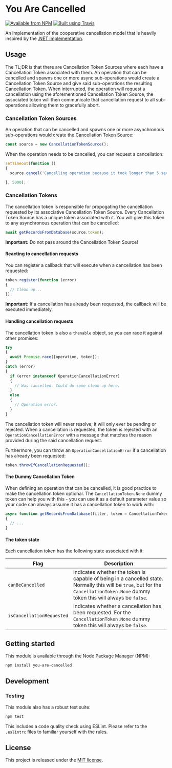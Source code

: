 # You Are Cancelled

[![Available from NPM](https://img.shields.io/npm/v/you-are-cancelled.svg?maxAge=900)](https://www.npmjs.com/package/you-are-cancelled)
[![Built using Travis](https://img.shields.io/travis/lsphillips/YouAreCancelled/master.svg?maxAge=900)](https://travis-ci.org/lsphillips/YouAreCancelled)

An implementation of the cooperative cancellation model that is heavily inspired by the [.NET implementation](https://docs.microsoft.com/en-us/dotnet/standard/threading/cancellation-in-managed-threads).

## Usage

The TL;DR is that there are Cancellation Token Sources where each have a Cancellation Token associated with them. An operation that can be cancelled and spawns one or more async sub-operations would create a Cancellation Token Source and give said sub-operations the resulting Cancellation Token. When interrupted, the operation will request a cancellation using the aforementioned Cancellation Token Source, the associated token will then communicate that cancellation request to all sub-operations allowing them to gracefully abort.

### Cancellation Token Sources

An operation that can be cancelled and spawns one or more asynchronous sub-operations would create the Cancellation Token Source:

``` js
const source = new CancellationTokenSource();
```

When the operation needs to be cancelled, you can request a cancellation:

``` js
setTimeout(function ()
{
  source.cancel('Cancelling operation because it took longer than 5 seconds.');

}, 5000);
```

### Cancellation Tokens

The cancellation token is responsible for propogating the cancellation requested by its associative Cancellation Token Source. Every Cancellation Token Source has a unique token associated with it. You will give this token to any asynchronous operation that can be cancelled:

``` js
await getRecordsFromDatabase(source.token);
```

**Important:** Do not pass around the Cancellation Token Source!

#### Reacting to cancellation requests

You can register a callback that will execute when a cancellation has been requested:

``` js
token.register(function (error)
{
  // Clean up...
});
```

**Important:** If a cancellation has already been requested, the callback will be executed immediately.

#### Handling cancellation requests

The cancellation token is also a `thenable` object, so you can race it against other promises:

``` js
try
{
  await Promise.race([operation, token]);
}
catch (error)
{
  if (error instanceof OperationCancellationError)
  {
    // Was cancelled. Could do some clean up here.
  }
  else
  {
    // Operation error.
  }
}
```

The cancellation token will never resolve; it will only ever be pending or rejected. When a cancellation is requested, the token is rejected with an `OperationCancellationError` with a message that matches the reason provided during the said cancellation request.

Furthermore, you can throw an `OperationCancellationError` if a cancellation has already been requested:

``` js
token.throwIfCancellationRequested();
```

#### The Dummy Cancellation Token

When defining an operation that can be cancelled, it is good practice to make the cancellation token optional. The `CancellationToken.None` dummy token can help you with this - you can use it as a default parameter value so your code can always assume it has a cancellation token to work with:

``` js
async function getRecordsFromDatabase(filter, token = CancellationToken.None)
{
  // ...
}
```

#### The token state

Each cancellation token has the following state associated with it:

| Flag                      | Description                                                                                                                                                                       |
| ------------------------- | --------------------------------------------------------------------------------------------------------------------------------------------------------------------------------- |
| `canBeCancelled`          | Indicates whether the token is capable of being in a cancelled state. Normally this will be `true`, but for the `CancellationToken.None` dummy token this will always be `false`. |
| `isCancellationRequested` | Indicates whether a cancellation has been requested. For the `CancellationToken.None` dummy token this will always be `false`.                                                    |

## Getting started

This module is available through the Node Package Manager (NPM):

``` sh
npm install you-are-cancelled
```

## Development

### Testing

This module also has a robust test suite:

``` sh
npm test
```

This includes a code quality check using ESLint. Please refer to the `.eslintrc` files to familiar yourself with the rules.

## License

This project is released under the [MIT license](LICENSE.txt).
